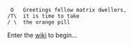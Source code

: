 ```
 O   Greetings fellow matrix dwellers,
/T\  it is time to take
/ \  the orange pill
```

Enter the [wiki](https://github.com/ascii-human/bitcoin/wiki) to begin...
